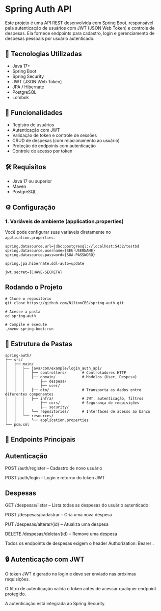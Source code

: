 # Spring Auth API

Este projeto é uma API REST desenvolvida com Spring Boot, responsável pela autenticação de usuários com JWT (JSON Web Token) e controle de despesas. Ela fornece endpoints para cadastro, login e gerenciamento de despesas pessoais por usuário autenticado.

## 🚀 Tecnologias Utilizadas

- Java 17+
- Spring Boot
- Spring Security
- JWT (JSON Web Token)
- JPA / Hibernate
- PostgreSQL
- Lombok

## 🎯 Funcionalidades

- Registro de usuários
- Autenticação com JWT
- Validação de token e controle de sessões
- CRUD de despesas (com relacionamento ao usuário)
- Proteção de endpoints com autenticação
- Controle de acesso por token

## 🛠️ Requisitos

- Java 17 ou superior
- Maven
- PostgreSQL

## ⚙️ Configuração

### 1. Variáveis de ambiente (application.properties)

Você pode configurar suas variáveis diretamente no `application.properties`:

```properties
spring.datasource.url=jdbc:postgresql://localhost:5432/testbd
spring.datasource.username={SEU-USERNAME}
spring.datasource.password={SUA-PASSWORD}

spring.jpa.hibernate.ddl-auto=update

jwt.secret={CHAVE-SECRETA}
```
## Rodando o Projeto
```
# Clone o repositório
git clone https://github.com/NiltonCBS/spring-auth.git

# Acesse a pasta
cd spring-auth

# Compile e execute
./mvnw spring-boot:run
```
## 📂 Estrutura de Pastas
```
spring-auth/
├── src/
│   ├── main/
│   │   ├── java/com/example/login_auth_api/
│   │   │   ├── controllers/       # Controladores HTTP
│   │   │   ├── domain/            # Modelos (User, Despesa)
│   │   │       ├── despesa/
│   │   │       ├── user/
│   │   │   ├── dto/               # Transporta os dados entre diferentes componentes
│   │   │   ├── infra/             # JWT, autenticação, filtros
│   │   │       ├── cors/          # Segurança de requisições
│   │   │       ├── security/
│   │   │   └── repositories/      # Interfaces de acesso ao banco
│   │   └── resources/
│   │       └── application.properties
└── pom.xml
```
## 📑 Endpoints Principais

## Autenticação
POST /auth/register – Cadastro de novo usuário

POST /auth/login – Login e retorno do token JWT

## Despesas
GET /despesas/listar – Lista todas as despesas do usuário autenticado

POST /despesas/cadastrar – Cria uma nova despesa

PUT /despesas/alterar/{id} – Atualiza uma despesa

DELETE /despesas/deletar/{id} – Remove uma despesa

Todos os endpoints de despesas exigem o header Authorization: Bearer <token>.

## 🔒 Autenticação com JWT
O token JWT é gerado no login e deve ser enviado nas próximas requisições.

O filtro de autenticação valida o token antes de acessar qualquer endpoint protegido.

A autenticação está integrada ao Spring Security.

